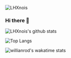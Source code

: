 ![LHXnois](https://count.getloli.com/get/@:LHXnois?theme=rule34)
### Hi there 👋

<!--
**LHXnois/LHXnois** is a ✨ _special_ ✨ repository because its `README.md` (this file) appears on your GitHub profile.

Here are some ideas to get you started:

- 🔭 I’m currently working on ...
- 🌱 I’m currently learning ...
- 👯 I’m looking to collaborate on ...
- 🤔 I’m looking for help with ...
- 💬 Ask me about ...
- 📫 How to reach me: ...
- 😄 Pronouns: ...
- ⚡ Fun fact: ...
-->
![LHXnois's github stats](https://github-readme-stats.vercel.app/api?username=LHXnois&show_icons=true&theme=tokyonight)

![Top Langs](https://github-readme-stats.vercel.app/api/top-langs/?username=LHXnois&layout=compact)

![willianrod's wakatime stats](https://github-readme-stats.vercel.app/api/wakatime?username=LHXnois&layout=compact)
